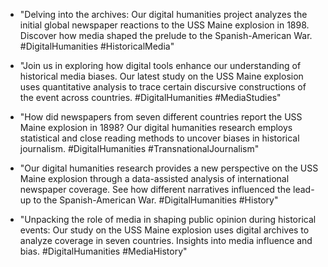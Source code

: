 - "Delving into the archives: Our digital humanities project analyzes the initial global newspaper reactions to the USS Maine explosion in 1898. Discover how media shaped the prelude to the Spanish-American War. #DigitalHumanities #HistoricalMedia"

- "Join us in exploring how digital tools enhance our understanding of historical media biases. Our latest study on the USS Maine explosion uses quantitative analysis to trace certain discursive constructions of the event across countries. #DigitalHumanities #MediaStudies"

- "How did newspapers from seven different countries report the USS Maine explosion in 1898? Our digital humanities research employs statistical and close reading methods to uncover biases in historical journalism. #DigitalHumanities #TransnationalJournalism"

- "Our digital humanities research provides a new perspective on the USS Maine explosion through a data-assisted analysis of international newspaper coverage. See how different narratives influenced the lead-up to the Spanish-American War. #DigitalHumanities #History"

- "Unpacking the role of media in shaping public opinion during historical events: Our study on the USS Maine explosion uses digital archives to analyze coverage in seven countries. Insights into media influence and bias. #DigitalHumanities #MediaHistory"
